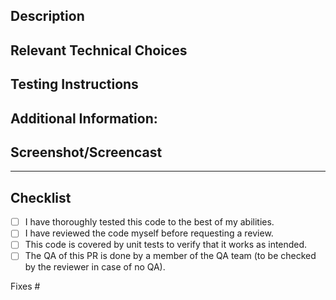 ## Description

<!-- What do we want to achieve with this PR? -->

## Relevant Technical Choices

<!-- Please describe your changes. -->

## Testing Instructions

<!--
How can the changes in this PR be verified?
Please provide step-by-step instructions to test the changes.
-->

## Additional Information:

<!-- Any other information. -->

## Screenshot/Screencast

<!-- Please provide Screenshot/Screencast, if applicable -->

---

## Checklist

<!-- Check these after PR creation -->

- [ ] I have thoroughly tested this code to the best of my abilities.
- [ ] I have reviewed the code myself before requesting a review.
- [ ] This code is covered by unit tests to verify that it works as intended.
- [ ] The QA of this PR is done by a member of the QA team (to be checked by the reviewer in case of no QA).

<!--
Example:

Fixes #123
Partially addresses #22
See #834
-->

Fixes #